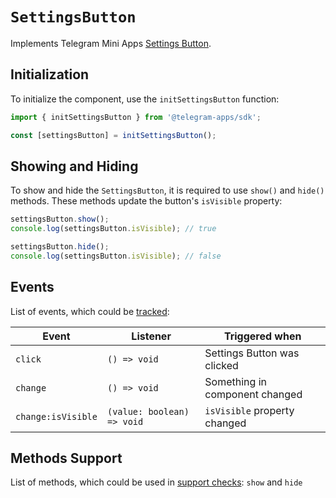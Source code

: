 # `SettingsButton`

Implements Telegram Mini Apps [Settings Button](../../../platform/settings-button.md).

## Initialization

To initialize the component, use the `initSettingsButton` function:

```typescript
import { initSettingsButton } from '@telegram-apps/sdk';

const [settingsButton] = initSettingsButton();  
```

## Showing and Hiding

To show and hide the `SettingsButton`, it is required to use `show()` and `hide()` methods. These
methods update the button's `isVisible` property:

```typescript
settingsButton.show();
console.log(settingsButton.isVisible); // true  

settingsButton.hide();
console.log(settingsButton.isVisible); // false  
```

## Events

List of events, which could be [tracked](../components#events):

| Event              | Listener                   | Triggered when                 |
| ------------------ | -------------------------- | ------------------------------ |
| `click`            | `() => void`               | Settings Button was clicked    |
| `change`           | `() => void`               | Something in component changed |
| `change:isVisible` | `(value: boolean) => void` | `isVisible` property changed   |

## Methods Support

List of methods, which could be used in [support checks](../components#methods-support): `show`
and `hide`
